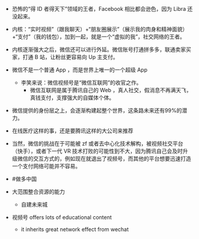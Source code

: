  - 恐怖的“得 ID 者得天下”领域的王者，Facebook 相比都会逊色，因为 Libra 还没起来。
  - 内核：“实时视频”（跟我聊天）+“朋友圈展示”（展示我的肉身和精神面貌）+“支付”（我的钱包），加到一起，就是一个“虚拟的我”，社交网络的王者。
  - 内核逐渐强大之后，微信还可以进行外延。微信账号打通拼多多，联通卖家买家，打通 B 站，让粉丝更容易向 Up 主支付。
  - 微信不是一个普通 App ，而是世界上唯一的一个超级 App 
    - 李笑来说：微信视频号是“微信互联网”的收官之作。
      - 微信互联网是属于腾讯自己的 Web ，真人社交，假消息不再满天飞，真钱支付，支撑强大的自媒体个体。
  - 微信提供的身份层之上，会逐渐构建起整个世界，这条路未来还有99%的潜力。
  - 在线医疗这样的事，还是要腾讯这样的大公司来推荐
  - 当然，微信的挑战在于可能被 zf 或者去中心化技术解构，被视频社交平台（快手），或者下一代 VR 技术打败的可能性到不大，因为腾讯自己会及时升级微信的交互方式的，例如现在就退出了视频号，而其他的平台想要迅速打造一个支付网络可能并不容易。
  - #做多中国

- 大范围整合资源的能力
  - 自建未来城
- 视频号 offers lots of educational content
  - it inherits great network effect from wechat
